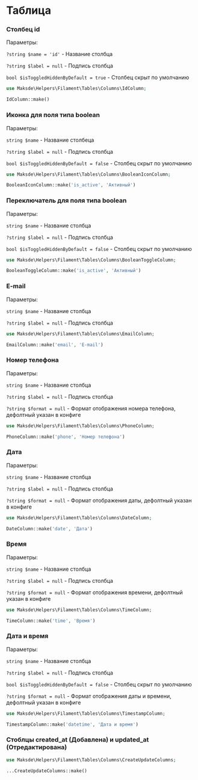 # Таблица

### Столбец id

Параметры:

`?string $name = 'id'` - Название столбца

`?string $label = null` - Подпись столбца

`bool $isToggledHiddenByDefault = true` - Столбец скрыт по умолчанию

```php
use Maksde\Helpers\Filament\Tables\Columns\IdColumn;

IdColumn::make()
```

### Иконка для поля типа boolean

Параметры:

`string $name` - Название столбеца

`?string $label = null` - Подпись столбца

`bool $isToggledHiddenByDefault = false` - Столбец скрыт по умолчанию

```php
use Maksde\Helpers\Filament\Tables\Columns\BooleanIconColumn;

BooleanIconColumn::make('is_active', 'Активный')
```

### Переключатель для поля типа boolean

Параметры:

`string $name` - Название столбца

`?string $label = null` - Подпись столбца

`bool $isToggledHiddenByDefault = false` - Столбец скрыт по умолчанию

```php
use Maksde\Helpers\Filament\Tables\Columns\BooleanToggleColumn;

BooleanToggleColumn::make('is_active', 'Активный')
```

### E-mail

Параметры:

`string $name` - Название столбца

`?string $label = null` - Подпись столбца

```php
use Maksde\Helpers\Filament\Tables\Columns\EmailColumn;

EmailColumn::make('email', 'E-mail')
```

### Номер телефона

Параметры:

`string $name` - Название столбца

`?string $label = null` - Подпись столбца

`?string $format = null` - Формат отображения номера телефона, дефолтный указан в конфиге

```php
use Maksde\Helpers\Filament\Tables\Columns\PhoneColumn;

PhoneColumn::make('phone', 'Номер телефона')
```

### Дата

Параметры:

`string $name` - Название столбца

`?string $label = null` - Подпись столбца

`?string $format = null` - Формат отображения даты, дефолтный указан в конфиге

```php
use Maksde\Helpers\Filament\Tables\Columns\DateColumn;

DateColumn::make('date', 'Дата')
```

### Время

Параметры:

`string $name` - Название столбца

`?string $label = null` - Подпись столбца

`?string $format = null` - Формат отображения времени, дефолтный указан в конфиге

```php
use Maksde\Helpers\Filament\Tables\Columns\TimeColumn;

TimeColumn::make('time', 'Время')
```


### Дата и время

Параметры:

`string $name` - Название столбца

`?string $label = null` - Подпись столбца

`bool $isToggledHiddenByDefault = false` - Столбец скрыт по умолчанию

`?string $format = null` - Формат отображения даты и времени, дефолтный указан в конфиге

```php
use Maksde\Helpers\Filament\Tables\Columns\TimestampColumn;

TimestampColumn::make('datetime', 'Дата и время')
```

### Стоблцы created_at (Добавлена) и updated_at (Отредактирована)

```php
use Maksde\Helpers\Filament\Tables\Columns\CreateUpdateColumns;

...CreateUpdateColumns::make()
```